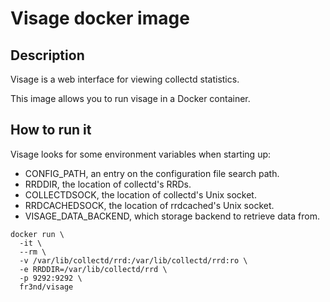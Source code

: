 # Visage docker image

## Description

Visage is a web interface for viewing collectd statistics.

This image allows you to run visage in a Docker container.

## How to run it

Visage looks for some environment variables when starting up:

* CONFIG_PATH, an entry on the configuration file search path.
* RRDDIR, the location of collectd's RRDs.
* COLLECTDSOCK, the location of collectd's Unix socket.
* RRDCACHEDSOCK, the location of rrdcached's Unix socket.
* VISAGE_DATA_BACKEND, which storage backend to retrieve data from.

```
docker run \
  -it \
  --rm \
  -v /var/lib/collectd/rrd:/var/lib/collectd/rrd:ro \
  -e RRDDIR=/var/lib/collectd/rrd \
  -p 9292:9292 \
  fr3nd/visage
```
